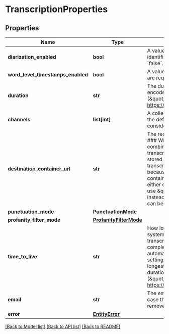 # TranscriptionProperties

## Properties
Name | Type | Description | Notes
------------ | ------------- | ------------- | -------------
**diarization_enabled** | **bool** | A value indicating whether diarization (speaker identification) is requested. The default value  is &#x60;false&#x60;. | [optional] 
**word_level_timestamps_enabled** | **bool** | A value indicating whether word level timestamps are requested. The default value is  &#x60;false&#x60;. | [optional] 
**duration** | **str** | The duration of the transcription. The duration is encoded as ISO 8601 duration  (\&quot;PnYnMnDTnHnMnS\&quot;, see https://en.wikipedia.org/wiki/ISO_8601#Durations). | [optional] 
**channels** | **list[int]** | A collection of the requested channel numbers.  In the default case, the channels 0 and 1 are considered. | [optional] 
**destination_container_url** | **str** | The requested destination container.  ### Remarks ###  When a destination container is used in combination with a &#x60;timeToLive&#x60;, the metadata of a  transcription will be deleted normally, but the data stored in the destination container, including  transcription results, will remain untouched, because no delete permissions are required for this  container.&lt;br /&gt;  To support automatic cleanup, either configure blob lifetimes on the container, or use \&quot;Bring your own Storage (BYOS)\&quot;  instead of &#x60;destinationContainerUrl&#x60;, where blobs can be cleaned up. | [optional] 
**punctuation_mode** | [**PunctuationMode**](PunctuationMode.md) |  | [optional] 
**profanity_filter_mode** | [**ProfanityFilterMode**](ProfanityFilterMode.md) |  | [optional] 
**time_to_live** | **str** | How long the transcription will be kept in the system after it has completed. Once the  transcription reaches the time to live after completion (successful or failed) it will be automatically  deleted. Not setting this value or setting it to 0 will disable automatic deletion. The longest supported  duration is 31 days.  The duration is encoded as ISO 8601 duration (\&quot;PnYnMnDTnHnMnS\&quot;, see https://en.wikipedia.org/wiki/ISO_8601#Durations). | [optional] 
**email** | **str** | The email address to send email notifications to in case the operation completes.  The value will be removed after successfully sending the email. | [optional] 
**error** | [**EntityError**](EntityError.md) |  | [optional] 

[[Back to Model list]](../README.md#documentation-for-models) [[Back to API list]](../README.md#documentation-for-api-endpoints) [[Back to README]](../README.md)


